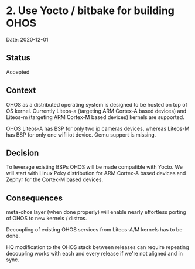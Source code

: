 <!--
SPDX-FileCopyrightText: Huawei Inc.

SPDX-License-Identifier: Apache-2.0
-->

# 2. Use Yocto / bitbake for building OHOS

Date: 2020-12-01

## Status

Accepted

## Context

OHOS as a distributed operating system is designed to be hosted on 
top of OS kernel. Currently Liteos-a (targeting ARM Cortex-A based devices) 
and Liteos-m (targeting ARM Cortex-M based devices) kernels are supported.

OHOS Liteos-A has BSP for only two ip cameras devices, whereas Liteos-M
has BSP for only one wifi iot device. Qemu support is missing.

## Decision

To leverage existing BSPs OHOS will be made compatible with Yocto.
We will start with Linux Poky distribution for ARM Cortex-A based devices
and Zephyr for the Cortex-M based devices.

## Consequences

meta-ohos layer (when done properly) will enable nearly effortless porting 
of OHOS to new kernels / distros.

Decoupling of existing OHOS services from Liteos-A/M kernels has to be done.

HQ modification to the OHOS stack between releases can require repeating
decoupling works with each and every release if we're not aligned and in sync.
